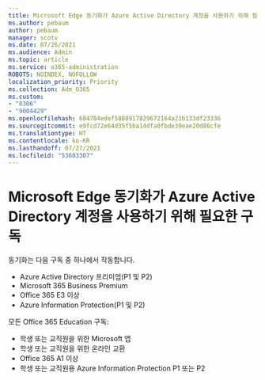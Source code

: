 ```yaml
---
title: Microsoft Edge 동기화가 Azure Active Directory 계정을 사용하기 위해 필요한 구독
ms.author: pebaum
author: pebaum
manager: scotv
ms.date: 07/26/2021
ms.audience: Admin
ms.topic: article
ms.service: o365-administration
ROBOTS: NOINDEX, NOFOLLOW
localization_priority: Priority
ms.collection: Adm_O365
ms.custom:
- "8306"
- "9004429"
ms.openlocfilehash: 684784edef5888917829672164a21b133df23336
ms.sourcegitcommit: e9fcd72e64d35f5ba14dfa0fbde39eae20d86cfe
ms.translationtype: HT
ms.contentlocale: ko-KR
ms.lasthandoff: 07/27/2021
ms.locfileid: "53603307"
---
```

# <a name="subscription-needed-for-microsoft-edge-sync-to-work-with-azure-active-directory-accounts"></a>Microsoft Edge 동기화가 Azure Active Directory 계정을 사용하기 위해 필요한 구독

동기화는 다음 구독 중 하나에서 작동합니다.

- Azure Active Directory 프리미엄(P1 및 P2)
- Microsoft 365 Business Premium
- Office 365 E3 이상
- Azure Information Protection(P1 및 P2)

모든 Office 365 Education 구독:

- 학생 또는 교직원을 위한 Microsoft 앱
- 학생 또는 교직원을 위한 온라인 교환
- Office 365 A1 이상
- 학생 또는 교직원용 Azure Information Protection P1 또는 P2



